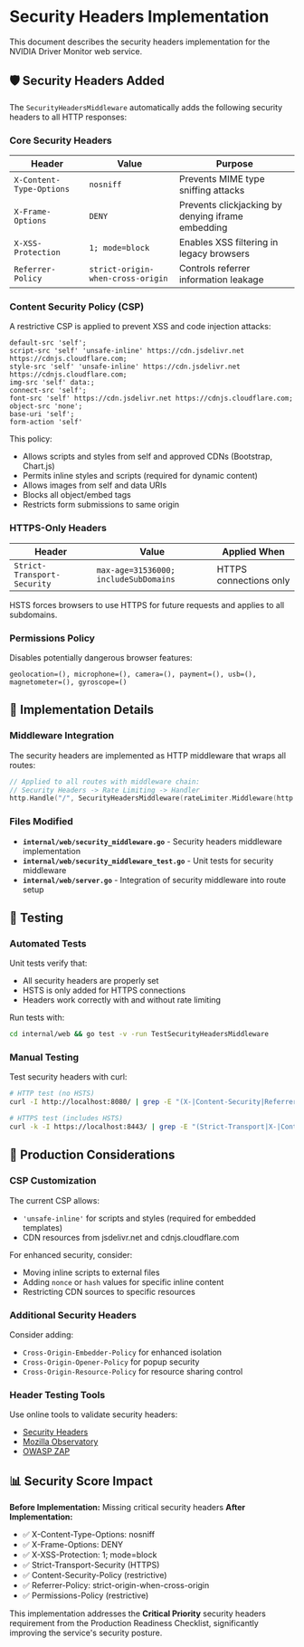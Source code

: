 # Security Headers Implementation

This document describes the security headers implementation for the NVIDIA Driver Monitor web service.

## 🛡️ Security Headers Added

The `SecurityHeadersMiddleware` automatically adds the following security headers to all HTTP responses:

### Core Security Headers

| Header | Value | Purpose |
|--------|-------|---------|
| `X-Content-Type-Options` | `nosniff` | Prevents MIME type sniffing attacks |
| `X-Frame-Options` | `DENY` | Prevents clickjacking by denying iframe embedding |
| `X-XSS-Protection` | `1; mode=block` | Enables XSS filtering in legacy browsers |
| `Referrer-Policy` | `strict-origin-when-cross-origin` | Controls referrer information leakage |

### Content Security Policy (CSP)

A restrictive CSP is applied to prevent XSS and code injection attacks:

```
default-src 'self'; 
script-src 'self' 'unsafe-inline' https://cdn.jsdelivr.net https://cdnjs.cloudflare.com; 
style-src 'self' 'unsafe-inline' https://cdn.jsdelivr.net https://cdnjs.cloudflare.com; 
img-src 'self' data:; 
connect-src 'self'; 
font-src 'self' https://cdn.jsdelivr.net https://cdnjs.cloudflare.com; 
object-src 'none'; 
base-uri 'self'; 
form-action 'self'
```

This policy:
- Allows scripts and styles from self and approved CDNs (Bootstrap, Chart.js)
- Permits inline styles and scripts (required for dynamic content)
- Allows images from self and data URIs
- Blocks all object/embed tags
- Restricts form submissions to same origin

### HTTPS-Only Headers

| Header | Value | Applied When |
|--------|-------|---------------|
| `Strict-Transport-Security` | `max-age=31536000; includeSubDomains` | HTTPS connections only |

HSTS forces browsers to use HTTPS for future requests and applies to all subdomains.

### Permissions Policy

Disables potentially dangerous browser features:
```
geolocation=(), microphone=(), camera=(), payment=(), usb=(), magnetometer=(), gyroscope=()
```

## 🔧 Implementation Details

### Middleware Integration

The security headers are implemented as HTTP middleware that wraps all routes:

```go
// Applied to all routes with middleware chain:
// Security Headers -> Rate Limiting -> Handler
http.Handle("/", SecurityHeadersMiddleware(rateLimiter.Middleware(http.HandlerFunc(ws.indexHandler))))
```

### Files Modified

- **`internal/web/security_middleware.go`** - Security headers middleware implementation
- **`internal/web/security_middleware_test.go`** - Unit tests for security middleware
- **`internal/web/server.go`** - Integration of security middleware into route setup

## 🧪 Testing

### Automated Tests

Unit tests verify that:
- All security headers are properly set
- HSTS is only added for HTTPS connections
- Headers work correctly with and without rate limiting

Run tests with:
```bash
cd internal/web && go test -v -run TestSecurityHeadersMiddleware
```

### Manual Testing

Test security headers with curl:

```bash
# HTTP test (no HSTS)
curl -I http://localhost:8080/ | grep -E "(X-|Content-Security|Referrer|Permissions)"

# HTTPS test (includes HSTS)
curl -k -I https://localhost:8443/ | grep -E "(Strict-Transport|X-|Content-Security|Referrer|Permissions)"
```

## 🚀 Production Considerations

### CSP Customization

The current CSP allows:
- `'unsafe-inline'` for scripts and styles (required for embedded templates)
- CDN resources from jsdelivr.net and cdnjs.cloudflare.com

For enhanced security, consider:
- Moving inline scripts to external files
- Adding `nonce` or `hash` values for specific inline content
- Restricting CDN sources to specific resources

### Additional Security Headers

Consider adding:
- `Cross-Origin-Embedder-Policy` for enhanced isolation
- `Cross-Origin-Opener-Policy` for popup security
- `Cross-Origin-Resource-Policy` for resource sharing control

### Header Testing Tools

Use online tools to validate security headers:
- [Security Headers](https://securityheaders.com/)
- [Mozilla Observatory](https://observatory.mozilla.org/)
- [OWASP ZAP](https://owasp.org/www-project-zap/)

## 📊 Security Score Impact

**Before Implementation:** Missing critical security headers
**After Implementation:** 
- ✅ X-Content-Type-Options: nosniff
- ✅ X-Frame-Options: DENY  
- ✅ X-XSS-Protection: 1; mode=block
- ✅ Strict-Transport-Security (HTTPS)
- ✅ Content-Security-Policy (restrictive)
- ✅ Referrer-Policy: strict-origin-when-cross-origin
- ✅ Permissions-Policy (restrictive)

This implementation addresses the **Critical Priority** security headers requirement from the Production Readiness Checklist, significantly improving the service's security posture.
